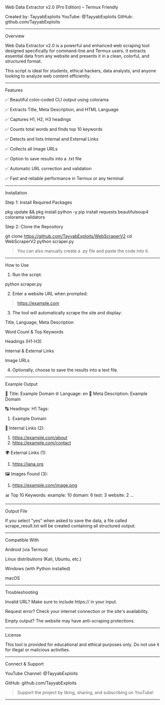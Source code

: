 Web Data Extractor v2.0 (Pro Edition) – Termux Friendly

Created by: TayyabExploits
YouTube: @TayyabExploits
GitHub: github.com/TayyabExploits


---

Overview

Web Data Extractor v2.0 is a powerful and enhanced web scraping tool designed specifically for command-line and Termux users. It extracts essential data from any website and presents it in a clean, colorful, and structured format.

This script is ideal for students, ethical hackers, data analysts, and anyone looking to analyze web content efficiently.


---

Features

✅ Beautiful color-coded CLI output using colorama

✅ Extracts Title, Meta Description, and HTML Language

✅ Captures H1, H2, H3 headings

✅ Counts total words and finds top 10 keywords

✅ Detects and lists Internal and External Links

✅ Collects all image URLs

✅ Option to save results into a .txt file

✅ Automatic URL correction and validation

✅ Fast and reliable performance in Termux or any terminal



---

Installation

Step 1: Install Required Packages

pkg update && pkg install python -y
pip install requests beautifulsoup4 colorama validators

Step 2: Clone the Repository

git clone https://github.com/TayyabExploits/WebScraperV2
cd WebScraperV2
python scraper.py

> You can also manually create a .py file and paste the code into it.




---

How to Use

1. Run the script:

python scraper.py


2. Enter a website URL when prompted:

> https://example.com


3. The tool will automatically scrape the site and display:

Title, Language, Meta Description

Word Count & Top Keywords

Headings (H1-H3)

Internal & External Links

Image URLs



4. Optionally, choose to save the results into a text file.




---

Example Output

📄 Title: Example Domain
🌐 Language: en
📝 Meta Description: Example Domain

🔠 Headings:
H1 Tags:
1. Example Domain

🔗 Internal Links (2):
1. https://example.com/about
2. https://example.com/contact

🌍 External Links (1):
1. https://iana.org

🖼️ Images Found (3):
1. https://example.com/image.png

📊 Top 10 Keywords:
example: 10
domain: 6
test: 3
website: 2
...


---

Output File

If you select "yes" when asked to save the data, a file called scrape_result.txt will be created containing all structured output.


---

Compatible With

Android (via Termux)

Linux distributions (Kali, Ubuntu, etc.)

Windows (with Python installed)

macOS



---

Troubleshooting

Invalid URL? Make sure to include https:// in your input.

Request error? Check your internet connection or the site's availability.

Empty output? The website may have anti-scraping protections.



---

License

This tool is provided for educational and ethical purposes only. Do not use it for illegal or malicious activities.


---

Connect & Support

YouTube Channel: @TayyabExploits

GitHub: github.com/TayyabExploits


> Support the project by liking, sharing, and subscribing on YouTube!




---
